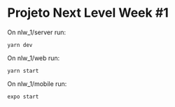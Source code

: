 # Projeto Next Level Week #1

On nlw_1/server run:
```
yarn dev
```

On nlw_1/web run:
```
yarn start
```

On nlw_1/mobile run:
```
expo start
```
